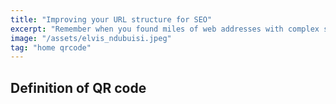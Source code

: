 ```yaml
---
title: "Improving your URL structure for SEO"
excerpt: "Remember when you found miles of web addresses with complex sequences of letters, numbers, and special characters? Such long URLs are not only unsightly, but can also..."
image: "/assets/elvis_ndubuisi.jpeg"
tag: "home qrcode"
---
```


## Definition of QR code
